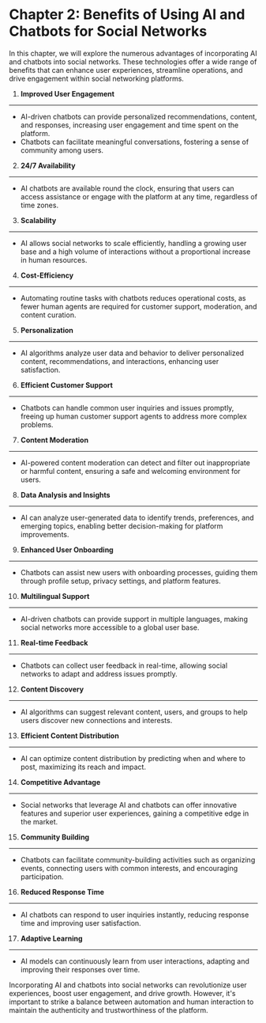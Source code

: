 Chapter 2: Benefits of Using AI and Chatbots for Social Networks
================================================================

In this chapter, we will explore the numerous advantages of incorporating AI and chatbots into social networks. These technologies offer a wide range of benefits that can enhance user experiences, streamline operations, and drive engagement within social networking platforms.

1. **Improved User Engagement**
-------------------------------

* AI-driven chatbots can provide personalized recommendations, content, and responses, increasing user engagement and time spent on the platform.
* Chatbots can facilitate meaningful conversations, fostering a sense of community among users.

2. **24/7 Availability**
------------------------

* AI chatbots are available round the clock, ensuring that users can access assistance or engage with the platform at any time, regardless of time zones.

3. **Scalability**
------------------

* AI allows social networks to scale efficiently, handling a growing user base and a high volume of interactions without a proportional increase in human resources.

4. **Cost-Efficiency**
----------------------

* Automating routine tasks with chatbots reduces operational costs, as fewer human agents are required for customer support, moderation, and content curation.

5. **Personalization**
----------------------

* AI algorithms analyze user data and behavior to deliver personalized content, recommendations, and interactions, enhancing user satisfaction.

6. **Efficient Customer Support**
---------------------------------

* Chatbots can handle common user inquiries and issues promptly, freeing up human customer support agents to address more complex problems.

7. **Content Moderation**
-------------------------

* AI-powered content moderation can detect and filter out inappropriate or harmful content, ensuring a safe and welcoming environment for users.

8. **Data Analysis and Insights**
---------------------------------

* AI can analyze user-generated data to identify trends, preferences, and emerging topics, enabling better decision-making for platform improvements.

9. **Enhanced User Onboarding**
-------------------------------

* Chatbots can assist new users with onboarding processes, guiding them through profile setup, privacy settings, and platform features.

10. **Multilingual Support**
----------------------------

* AI-driven chatbots can provide support in multiple languages, making social networks more accessible to a global user base.

11. **Real-time Feedback**
--------------------------

* Chatbots can collect user feedback in real-time, allowing social networks to adapt and address issues promptly.

12. **Content Discovery**
-------------------------

* AI algorithms can suggest relevant content, users, and groups to help users discover new connections and interests.

13. **Efficient Content Distribution**
--------------------------------------

* AI can optimize content distribution by predicting when and where to post, maximizing its reach and impact.

14. **Competitive Advantage**
-----------------------------

* Social networks that leverage AI and chatbots can offer innovative features and superior user experiences, gaining a competitive edge in the market.

15. **Community Building**
--------------------------

* Chatbots can facilitate community-building activities such as organizing events, connecting users with common interests, and encouraging participation.

16. **Reduced Response Time**
-----------------------------

* AI chatbots can respond to user inquiries instantly, reducing response time and improving user satisfaction.

17. **Adaptive Learning**
-------------------------

* AI models can continuously learn from user interactions, adapting and improving their responses over time.

Incorporating AI and chatbots into social networks can revolutionize user experiences, boost user engagement, and drive growth. However, it's important to strike a balance between automation and human interaction to maintain the authenticity and trustworthiness of the platform.
